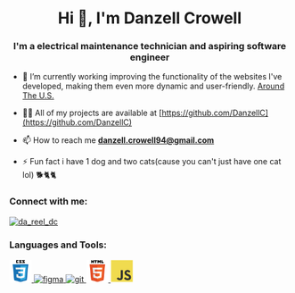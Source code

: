 <h1 align="center">Hi 👋, I'm Danzell Crowell</h1>
<h3 align="center">I'm a electrical maintenance technician and aspiring software engineer</h3>

- 🔭 I’m currently working improving the functionality of the websites I've developed, making them even more dynamic and user-friendly. [Around The U.S.](https://github.com/DanzellC/se_project_aroundtheus)

- 👨‍💻 All of my projects are available at [https://github.com/DanzellC](https://github.com/DanzellC)

- 📫 How to reach me **danzell.crowell94@gmail.com**

- ⚡ Fun fact i have 1 dog and two cats(cause you can't just have one cat lol) 🐕🐈🐈

<h3 align="left">Connect with me:</h3>
<p align="left">
<a href="https://instagram.com/da_reel_dc" target="blank"><img align="center" src="https://raw.githubusercontent.com/rahuldkjain/github-profile-readme-generator/master/src/images/icons/Social/instagram.svg" alt="da_reel_dc" height="30" width="40" /></a>
</p>

<h3 align="left">Languages and Tools:</h3>
<p align="left"> <a href="https://www.w3schools.com/css/" target="_blank" rel="noreferrer"> <img src="https://raw.githubusercontent.com/devicons/devicon/master/icons/css3/css3-original-wordmark.svg" alt="css3" width="40" height="40"/> </a> <a href="https://www.figma.com/" target="_blank" rel="noreferrer"> <img src="https://www.vectorlogo.zone/logos/figma/figma-icon.svg" alt="figma" width="40" height="40"/> </a> <a href="https://git-scm.com/" target="_blank" rel="noreferrer"> <img src="https://www.vectorlogo.zone/logos/git-scm/git-scm-icon.svg" alt="git" width="40" height="40"/> </a> <a href="https://www.w3.org/html/" target="_blank" rel="noreferrer"> <img src="https://raw.githubusercontent.com/devicons/devicon/master/icons/html5/html5-original-wordmark.svg" alt="html5" width="40" height="40"/> </a> <a href="https://developer.mozilla.org/en-US/docs/Web/JavaScript" target="_blank" rel="noreferrer"> <img src="https://raw.githubusercontent.com/devicons/devicon/master/icons/javascript/javascript-original.svg" alt="javascript" width="40" height="40"/> </a> </p>
